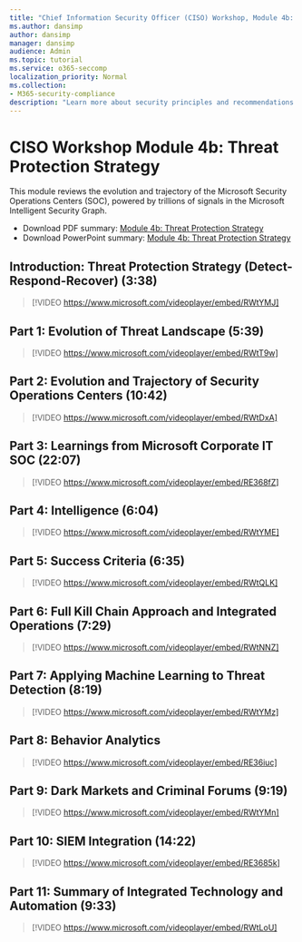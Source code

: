 ```yaml
---
title: "Chief Information Security Officer (CISO) Workshop, Module 4b: Threat Protection Strategy"
ms.author: dansimp
author: dansimp
manager: dansimp
audience: Admin
ms.topic: tutorial
ms.service: o365-seccomp
localization_priority: Normal
ms.collection:
- M365-security-compliance
description: "Learn more about security principles and recommendations for modernizing security in your organization."
---
```


# CISO Workshop Module 4b: Threat Protection Strategy 

This module reviews the evolution and trajectory of the Microsoft Security Operations Centers (SOC), powered by trillions of signals in the Microsoft Intelligent Security Graph.

- Download PDF summary: [Module 4b: Threat Protection Strategy](../media/security-ciso-workshop/ciso-workshop-4b-threat-protection-strategy.pdf)
- Download PowerPoint summary: [Module 4b: Threat Protection Strategy](../media/security-ciso-workshop/ciso-workshop-4b-threat-protection-strategy.pptx)

## Introduction: Threat Protection Strategy (Detect-Respond-Recover) (3:38)

> [!VIDEO https://www.microsoft.com/videoplayer/embed/RWtYMJ]

## Part 1: Evolution of Threat Landscape (5:39)

> [!VIDEO https://www.microsoft.com/videoplayer/embed/RWtT9w]

## Part 2: Evolution and Trajectory of Security Operations Centers (10:42)

> [!VIDEO https://www.microsoft.com/videoplayer/embed/RWtDxA]

## Part 3: Learnings from Microsoft Corporate IT SOC (22:07)

> [!VIDEO https://www.microsoft.com/videoplayer/embed/RE368fZ]

## Part 4: Intelligence (6:04)

> [!VIDEO https://www.microsoft.com/videoplayer/embed/RWtYME]

## Part 5: Success Criteria (6:35)

> [!VIDEO https://www.microsoft.com/videoplayer/embed/RWtQLK]

## Part 6: Full Kill Chain Approach and Integrated Operations (7:29)

> [!VIDEO https://www.microsoft.com/videoplayer/embed/RWtNNZ]

## Part 7: Applying Machine Learning to Threat Detection (8:19)

> [!VIDEO https://www.microsoft.com/videoplayer/embed/RWtYMz]

## Part 8: Behavior Analytics

> [!VIDEO https://www.microsoft.com/videoplayer/embed/RE36iuc]

## Part 9: Dark Markets and Criminal Forums (9:19)

> [!VIDEO https://www.microsoft.com/videoplayer/embed/RWtYMn]

## Part 10: SIEM Integration (14:22)

> [!VIDEO https://www.microsoft.com/videoplayer/embed/RE3685k]

## Part 11: Summary of Integrated Technology and Automation (9:33)

> [!VIDEO https://www.microsoft.com/videoplayer/embed/RWtLoU]